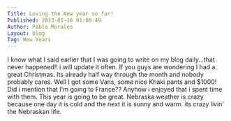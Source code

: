 ```yaml
---
Title: Loving the New year so far!
Published: 2013-01-16 01:00:49
Author: Pablo Morales
Layout: blog
Tag: New Years
---
```

I know what I said earlier that I was going to write on my blog daily...that never happened!! i will update it often. If you guys are wondering I had a great Christmas. Its already half way through the month and nobody probably cares. Well I got some Vans, some nice Khaki pants and $1000! Did i mention that I'm going to France?? Anyhow i enjoyed that i spent time with them. This year is going to be great. Nebraska weather is crazy because one day it is cold and the next it is sunny and warm. its crazy livin' the Nebraskan life.
